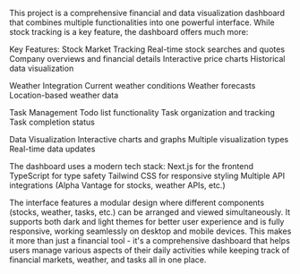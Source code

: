This project is a comprehensive financial and data visualization dashboard that combines multiple functionalities into one powerful interface.
While stock tracking is a key feature, the dashboard offers much more:

Key Features:
  Stock Market Tracking
  Real-time stock searches and quotes
  Company overviews and financial details
  Interactive price charts
  Historical data visualization
  
Weather Integration
  Current weather conditions
  Weather forecasts
  Location-based weather data
  
Task Management
  Todo list functionality
  Task organization and tracking
  Task completion status
  
Data Visualization
  Interactive charts and graphs
  Multiple visualization types
  Real-time data updates
  
The dashboard uses a modern tech stack:
  Next.js for the frontend
  TypeScript for type safety
  Tailwind CSS for responsive styling
  Multiple API integrations (Alpha Vantage for stocks, weather APIs, etc.)
  
The interface features a modular design where different components (stocks, weather, tasks, etc.) can be arranged and viewed simultaneously.
It supports both dark and light themes for better user experience and is fully responsive, working seamlessly on desktop and mobile devices.
This makes it more than just a financial tool - it's a comprehensive dashboard that helps users manage various aspects of their daily activities while keeping track of financial markets, weather, and tasks all in one place.
